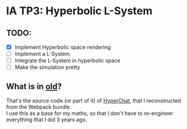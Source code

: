 # IA TP3: Hyperbolic L-System

## TODO:

- [x] Implement Hyperbolic space rendering
- [ ] Implement a L-System
- [ ] Integrate the L-System in hyperbolic space
- [ ] Make the simulation pretty

## What is in [old](./old/)?

That's the source code (or part of it) of [HyperChat](https://totoshampoin.fr/site/hyperchat), that I reconstructed from the Webpack bundle.  
I use this as a base for my maths, so that I don't have to re-engineer everything that I did 3 years ago.
